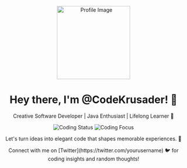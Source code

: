 <div align="center">
  <img src="https://your-image-url-here.png" alt="Profile Image" width="200" height="200" />
</div>

<h1 align="center">Hey there, I'm  @CodeKrusader! 👋</h1>

<p align="center">
  Creative Software Developer | Java Enthusiast | Lifelong Learner 🚀
</p>

<p align="center">
  <img src="https://img.shields.io/badge/Status-Coding%20%E2%9C%8F-9cf" alt="Coding Status" />
  <img src="https://img.shields.io/badge/Focus-Java%20%26%20AL-ff69b4" alt="Coding Focus" />
</p>

<p align="center">
  Let's turn ideas into elegant code that shapes memorable experiences. 🌟
</p>

<p align="center">
  Connect with me on [Twitter](https://twitter.com/yourusername) 🐦 for coding insights and random thoughts!
</p>
